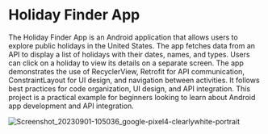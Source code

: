 # Holiday Finder App

 The Holiday Finder App is an Android application that allows users to explore public holidays in the United States. The app fetches data from an API to display a list of holidays with their dates, names, and types. Users can click on a holiday to view its details on a separate screen. The app demonstrates the use of RecyclerView, Retrofit for API communication, ConstraintLayout for UI design, and navigation between activities. It follows best practices for code organization, UI design, and API integration. This project is a practical example for beginners looking to learn about Android app development and API integration.

![Screenshot_20230901-105036_google-pixel4-clearlywhite-portrait](https://github.com/YasiraBanuka/HolidayApp-Retrofit_with_RecyclerView-Kotlin/assets/111946114/78c29ded-8187-4b8f-b1ae-63ff2c17f2e0)
